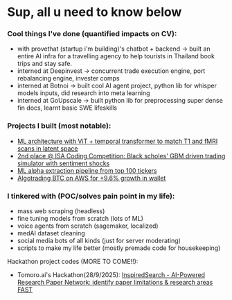 # Sup, all u need to know below

### Cool things I've done (quantified impacts on CV):
- with provethat (startup i'm building)'s chatbot + backend -> built an entire AI infra for a travelling agency to help tourists in Thailand book trips and stay safe.
- interned at Deepinvest -> concurrent trade execution engine, port rebalancing engine, invester comps
- interned at Botnoi -> built cool AI agent project, python lib for whisper models inputs, did research into meta learning 
- interned at GoUpscale -> built python lib for preprocessing super dense fin docs, learnt basic SWE lifeskills

### Projects I built (most notable):
- [ML architecture with ViT + temporal transformer to match T1 and fMRI scans in latent space](https://github.com/bugattmark/Structure-Function-Brain)
- [2nd place @ ISA Coding Competition: Black scholes' GBM driven trading simulator with sentiment shocks](https://github.com/bugattmark/Trading-Simulator)
- [ML alpha extraction pipeline from top 100 tickers](https://github.com/bugattmark/Portfolio-ML)
- [Algotrading BTC on AWS for +9.6% growth in wallet](https://github.com/bugattmark/Trading-Simulator)

### I tinkered with (POC/solves pain point in my life):
- mass web scraping (headless)
- fine tuning models from scratch (lots of ML)
- voice agents from scratch (sagemaker, localized)
- medAI dataset cleaning
- social media bots of all kinds (just for server moderating)
- scripts to make my life better (mostly premade code for housekeeping)

Hackathon project codes (MORE TO COME!!):
- Tomoro.ai's Hackathon(28/9/2025): [InspiredSearch - AI-Powered Research Paper Network: identify paper limitations & research areas FAST](https://github.com/bugattmark/InspiredSearch/)
